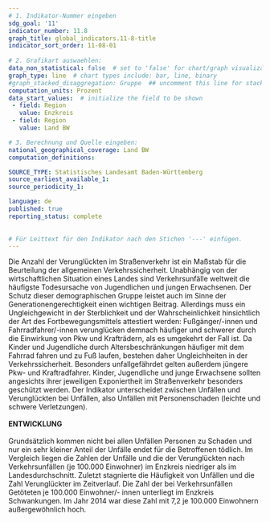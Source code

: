 ```yaml
---
# 1. Indikator-Nummer eingeben 
sdg_goal: '11'
indicator_number: 11.8
graph_title: global_indicators.11-8-title
indicator_sort_order: 11-08-01
 
# 2. Grafikart auswaehlen: 
data_non_statistical: false  # set to 'false' for chart/graph visualization 
graph_type: line  # chart types include: bar, line, binary 
#graph_stacked_disaggregation: Gruppe  ## uncomment this line for stacked bars. eplace 'Geschlecht' with the field of aggregation. 
computation_units: Prozent 
data_start_values:  # initialize the field to be shown  
 - field: Region 
   value: Enzkreis
 - field: Region 
   value: Land BW

# 3. Berechnung und Quelle eingeben: 
national_geographical_coverage: Land BW
computation_definitions: 

SOURCE_TYPE: Statistisches Landesamt Baden-Württemberg
source_earliest_available_1: 
source_periodicity_1: 

language: de   
published: true 
reporting_status: complete
 
 
# Für Leittext für den Indikator nach den Stichen '---' einfügen. 
---
```

Die Anzahl der Verunglückten im Straßenverkehr ist ein Maßstab für die Beurteilung der allgemeinen Verkehrssicherheit. Unabhängig von der wirtschaftlichen Situation eines Landes sind Verkehrsunfälle weltweit die häufigste Todesursache von Jugendlichen und jungen Erwachsenen. Der Schutz dieser demographischen Gruppe leistet auch im Sinne der Generationengerechtigkeit einen wichtigen Beitrag. Allerdings muss ein Ungleichgewicht in der Sterblichkeit und der Wahrscheinlichkeit hinsichtlich der Art des Fortbewegungsmittels attestiert werden: Fußgänger/-innen und Fahrradfahrer/-innen verunglücken demnach häufiger und schwerer durch die Einwirkung von Pkw und Krafträdern, als es umgekehrt der Fall ist. Da Kinder und Jugendliche durch Altersbeschränkungen häufiger mit dem Fahrrad fahren und zu Fuß laufen, bestehen daher Ungleichheiten in der Verkehrssicherheit. Besonders unfallgefährdet gelten außerdem jüngere Pkw- und Kraftradfahrer. Kinder, Jugendliche und junge Erwachsene sollten angesichts ihrer jeweiligen Exponiertheit im Straßenverkehr besonders geschützt werden. Der Indikator unterscheidet zwischen Unfällen und Verunglückten bei Unfällen, also Unfällen mit Personenschaden (leichte und schwere Verletzungen). <br>
<br>
**ENTWICKLUNG** <br>
<br>
Grundsätzlich kommen nicht bei allen Unfällen Personen zu Schaden und nur ein sehr kleiner Anteil der Unfälle endet für die Betroffenen tödlich. Im Vergleich liegen die Zahlen der Unfälle und die der Verunglückten nach Verkehrsunfällen (je 100.000 Einwohner) im Enzkreis niedriger als im Landesdurchschnitt. Zuletzt stagnierte die Häufigkeit von Unfällen und die Zahl Verunglückter im Zeitverlauf. Die Zahl der bei Verkehrsunfällen Getöteten je 100.000 Einwohner/- innen unterliegt im Enzkreis Schwankungen. Im Jahr 2014 war diese Zahl mit 7,2 je 100.000 Einwohnern außergewöhnlich hoch.
